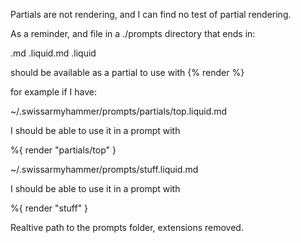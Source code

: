 Partials are not rendering, and I can find no test of partial rendering.

As a reminder, and file in a ./prompts directory that ends in:

.md
.liquid.md
.liquid

should be available as a partial to use with {% render %}

for example if I have:

~/.swissarmyhammer/prompts/partials/top.liquid.md

I should be able to use it in a prompt with

%{ render "partials/top" }

~/.swissarmyhammer/prompts/stuff.liquid.md

I should be able to use it in a prompt with

%{ render "stuff" }

Realtive path to the prompts folder, extensions removed.
